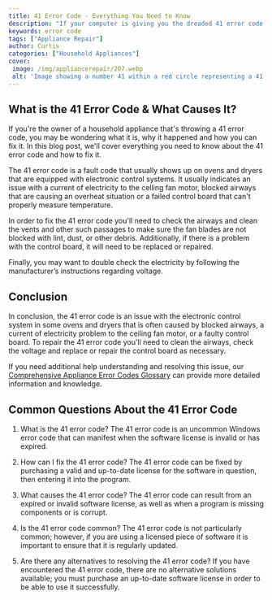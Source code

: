 ```yaml
---
title: 41 Error Code - Everything You Need to Know
description: "If your computer is giving you the dreaded 41 error code this blog post has everything you need to know Learn the ins-and-outs of error code 41 and how you can fix the issue"
keywords: error code
tags: ["Appliance Repair"]
author: Curtis
categories: ["Household Appliances"]
cover: 
 image: /img/appliancerepair/207.webp
 alt: 'Image showing a number 41 within a red circle representing a 41 error code'
---
```

## What is the 41 Error Code & What Causes It?

If you're the owner of a household appliance that's throwing a 41 error code, you may be wondering what it is, why it happened and how you can fix it. In this blog post, we'll cover everything you need to know about the 41 error code and how to fix it. 

The 41 error code is a fault code that usually shows up on ovens and dryers that are equipped with electronic control systems. It usually indicates an issue with a current of electricity to the celling fan motor, blocked airways that are causing an overheat situation or a failed control board that can't properly measure temperature. 

In order to fix the 41 error code you'll need to check the airways and clean the vents and other such passages to make sure the fan blades are not blocked with lint, dust, or other debris. Additionally, if there is a problem with the control board, it will need to be replaced or repaired. 

Finally, you may want to double check the electricity by following the manufacturer’s instructions regarding voltage.

## Conclusion

In conclusion, the 41 error code is an issue with the electronic control system in some ovens and dryers that is often caused by blocked airways, a current of electricity problem to the ceiling fan motor, or a faulty control board. To repair the 41 error code you'll need to clean the airways, check the voltage and replace or repair the control board as necessary. 

If you need additional help understanding and resolving this issue, our [Comprehensive Appliance Error Codes Glossary](./error-codes/) can provide more detailed information and knowledge.
## Common Questions About the 41 Error Code

1. What is the 41 error code?
The 41 error code is an uncommon Windows error code that can manifest when the software license is invalid or has expired. 

2. How can I fix the 41 error code?
The 41 error code can be fixed by purchasing a valid and up-to-date license for the software in question, then entering it into the program.

3. What causes the 41 error code?
The 41 error code can result from an expired or invalid software license, as well as when a program is missing components or is corrupt.

4. Is the 41 error code common?
The 41 error code is not particularly common; however, if you are using a licensed piece of software it is important to ensure that it is regularly updated.

5. Are there any alternatives to resolving the 41 error code?
If you have encountered the 41 error code, there are no alternative solutions available; you must purchase an up-to-date software license in order to be able to use it successfully.
